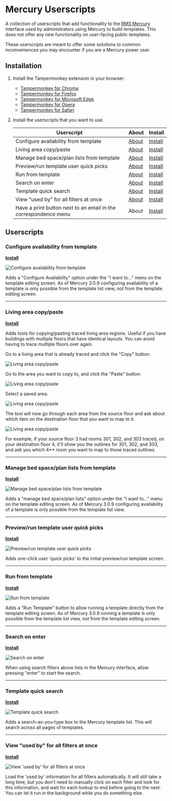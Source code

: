 # Mercury Userscripts
A collection of userscripts that add functionality to the [RMS Mercury](https://mercury.rms-inc.com/mercury.html) interface used by administrators using Mercury to build templates. This does not offer any new functionality on user-facing public templates.

These userscripts are meant to offer some solutions to common inconveniences you may encounter if you are a Mercury power user. 

## Installation
1. Install the Tampermonkey extension in your browser:
	* [Tampermonkey for Chrome](https://tampermonkey.net/?ext=dhdg&browser=chrome)
	* [Tampermonkey for Firefox](https://tampermonkey.net/?ext=dhdg&browser=firefox)
	* [Tampermonkey for Microsoft Edge](https://tampermonkey.net/index.php?ext=dhdg&browser=edge)
	* [Tampermonkey for Opera](https://tampermonkey.net/?ext=dhdg&browser=opera)
	* [Tampermonkey for Safari](https://tampermonkey.net/?ext=dhdg&browser=safari)

2. Install the userscripts that you want to use.

    | Userscript                 | About                      | Install                    |
    | -------------------------- |:-------------------------- |:-------------------------- |
    | Configure availability from template | [About][about-caft] | [Install][install-caft] |
    | Living area copy/paste | [About][about-lacp] | [Install][install-lacp] |
    | Manage bed space/plan lists from template | [About][about-mbspl] | [Install][install-mbspl] |
    | Preview/run template user quick picks | [About][about-uqp] | [Install][install-uqp]  |
    | Run from template          | [About][about-rft]         | [Install][install-rft]     |
    | Search on enter            | [About][about-soe]         | [Install][install-soe]     |
    | Template quick search      | [About][about-tqs]         | [Install][install-tqs]     |
    | View "used by" for all filters at once            | [About][about-vub]         | [Install][install-vub]     |
    | Have a print button next to an email in the correspondence menu            | About         | [Install][install-epb]     |


[about-tqs]: #template-quick-search
[about-uqp]: #previewrun-template-user-quick-picks
[about-rft]: #run-from-template
[about-caft]: #configure-availability-from-template
[about-soe]: #search-on-enter
[about-vub]: #view-used-by-for-all-filters-at-once
[about-mbspl]: #manage-bed-spaceplan-lists-from-template
[about-lacp]: #living-area-copypaste

[install-tqs]: https://raw.githubusercontent.com/curtgrimes/mercury-userscripts/master/mercury-template-quick-search.user.js
[install-uqp]: https://raw.githubusercontent.com/curtgrimes/mercury-userscripts/master/mercury-template-user-quick-picks.user.js
[install-rft]: https://raw.githubusercontent.com/curtgrimes/mercury-userscripts/master/mercury-run-from-template.user.js
[install-caft]: https://raw.githubusercontent.com/curtgrimes/mercury-userscripts/master/mercury-configure-availability-from-template.user.js
[install-soe]: https://raw.githubusercontent.com/LorentzFactor/mercury-userscripts/master/mercury-search-on-enter.user.js
[install-vub]: https://raw.githubusercontent.com/curtgrimes/mercury-userscripts/master/mercury-filter-view-used-by-for-all.user.js
[install-mbspl]: https://raw.githubusercontent.com/curtgrimes/mercury-userscripts/master/mercury-manage-bed-plan-lists-from-template.user.js
[install-lacp]: https://raw.githubusercontent.com/curtgrimes/mercury-userscripts/master/mercury-living-area-copy-paste.user.js
[install-epb]: https://raw.githubusercontent.com/LorentzFactor/mercury-userscripts/master/email-print-button.js

## Userscripts

### Configure availability from template

[**Install**][install-caft]

![Configure availability from template](docs/images/mercury-configure-availability.png?raw=true "Configure availability from template")

Adds a "Configure Availability" option under the "I want to..." menu on the template editing screen. As of Mercury 3.0.9 configuring availability of a template is only possible from the template list view, not from the template editing screen.

<hr/>

### Living area copy/paste

[**Install**][install-lacp]

Adds tools for copying/pasting traced living area regions. Useful if you have buildings with multiple floors that have identical layouts. You can avoid having to trace multiple floors over again.

Go to a living area that is already traced and click the "Copy" button:

![Living area copy/paste](docs/images/mercury-living-area-copy-paste-1.png?raw=true "Living area copy/paste")

Go to the area you want to copy to, and click the "Paste" button:

![Living area copy/paste](docs/images/mercury-living-area-copy-paste-2.png?raw=true "Living area copy/paste")

Select a saved area.

![Living area copy/paste](docs/images/mercury-living-area-copy-paste-3.png?raw=true "Living area copy/paste")

The tool will now go through each area from the source floor and ask about which item on the destination floor that you want to map to it.

![Living area copy/paste](docs/images/mercury-living-area-copy-paste-4.png?raw=true "Living area copy/paste")

For example, if your source floor 3 had rooms 301, 302, and 303 traced, on your destination floor 4, it'll show you the outlines for 301, 302, and 303, and ask you which 4** room you want to map to those traced outlines.

<hr/>

### Manage bed space/plan lists from template

[**Install**][install-mbspl]

![Manage bed space/plan lists from template](docs/images/mercury-manage-bed-plan-lists-from-template.png?raw=true "Manage bed space/plan lists from template")

Adds a "manage bed space/plan lists" option under the "I want to..." menu on the template editing screen. As of Mercury 3.0.9 configuring availability of a template is only possible from the template list view.

<hr/>

### Preview/run template user quick picks

[**Install**][install-uqp]

![Preview/run template user quick picks](docs/images/mercury-user-quick-picks.gif?raw=true "Preview/run template user quick picks")

Adds one-click user 'quick picks' to the initial preview/run template screen.

<hr/>

### Run from template

[**Install**][install-rft]

![Run from template](docs/images/mercury-run-template.png?raw=true "Run from template")

Adds a "Run Template" button to allow running a template directly from the template editing screen. As of Mercury 3.0.9 running a template is only possible from the template list view, not from the template editing screen.

<hr/>

### Search on enter

[**Install**][install-soe]

![Search on enter](docs/images/mercury-search-on-enter.gif?raw=true "Search on enter")

When using search filters above lists in the Mercury interface, allow pressing "enter" to start the search.

<hr/>

### Template quick search

[**Install**][install-tqs]

![Template quick search](docs/images/mercury-template-quick-search.gif?raw=true "Template quick search")

Adds a search-as-you-type box to the Mercury template list. This will search across all pages of templates.

<hr/>

### View "used by" for all filters at once

[**Install**][install-vub]

![View 'used by' for all filters at once](docs/images/mercury-filter-view-used-by-for-all.png?raw=true "View 'used by' for all filters at once")

Load the 'used by' information for all filters automatically. It will still take a long time, but you don't need to manually click on each filter and look for this information, and wait for each lookup to end before going to the next. You can let it run in the background while you do something else.
